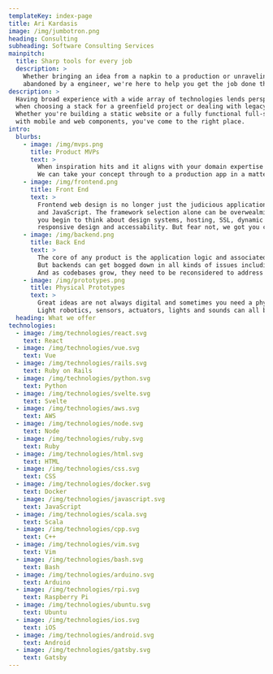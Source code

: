 ```yaml
---
templateKey: index-page
title: Ari Kardasis
image: /img/jumbotron.png
heading: Consulting
subheading: Software Consulting Services
mainpitch:
  title: Sharp tools for every job
  description: >
    Whether bringing an idea from a napkin to a production or unraveling a legacy codebase
    abandoned by a engineer, we're here to help you get the job done the way you want it, pronto! 
description: >
  Having broad experience with a wide array of technologies lends perspective 
  when choosing a stack for a greenfield project or dealing with legacy code.
  Whether you're building a static website or a fully functional full-stack app 
  with mobile and web components, you've come to the right place.
intro:
  blurbs:
    - image: /img/mvps.png
      title: Product MVPs
      text: >
        When inspiration hits and it aligns with your domain expertise and strategic insights, there's no time to waste hiring a team to bring your idea to life. 
        We can take your concept through to a production app in a matter of weeks and give you the chance to assess, iterate and launch before you know it.
    - image: /img/frontend.png
      title: Front End
      text: >
        Frontend web design is no longer just the judicious application of HTML, CSS 
        and JavaScript. The framework selection alone can be overwealming before
        you begin to think about design systems, hosting, SSL, dynamic content, 
        responsive design and accessability. But fear not, we got you covered.
    - image: /img/backend.png
      title: Back End
      text: >
        The core of any product is the application logic and associated database that users and customers interact with.  
        But backends can get bogged down in all kinds of issues including security, performance and infrastructure costs. 
        And as codebases grow, they need to be reconsidered to address the issues of scale that come with your growing business.
    - image: /img/prototypes.png
      title: Physical Prototypes
      text: >
        Great ideas are not always digital and sometimes you need a physical object to acheieve your goals. 
        Light robotics, sensors, actuators, lights and sounds can all be internet connected and ready to create the widget of the future. 
  heading: What we offer
technologies:
  - image: /img/technologies/react.svg
    text: React
  - image: /img/technologies/vue.svg
    text: Vue
  - image: /img/technologies/rails.svg
    text: Ruby on Rails
  - image: /img/technologies/python.svg
    text: Python
  - image: /img/technologies/svelte.svg
    text: Svelte
  - image: /img/technologies/aws.svg
    text: AWS
  - image: /img/technologies/node.svg
    text: Node
  - image: /img/technologies/ruby.svg
    text: Ruby
  - image: /img/technologies/html.svg
    text: HTML
  - image: /img/technologies/css.svg
    text: CSS
  - image: /img/technologies/docker.svg
    text: Docker
  - image: /img/technologies/javascript.svg
    text: JavaScript
  - image: /img/technologies/scala.svg
    text: Scala
  - image: /img/technologies/cpp.svg
    text: C++
  - image: /img/technologies/vim.svg
    text: Vim
  - image: /img/technologies/bash.svg
    text: Bash
  - image: /img/technologies/arduino.svg
    text: Arduino
  - image: /img/technologies/rpi.svg
    text: Raspberry Pi
  - image: /img/technologies/ubuntu.svg
    text: Ubuntu
  - image: /img/technologies/ios.svg
    text: iOS
  - image: /img/technologies/android.svg
    text: Android
  - image: /img/technologies/gatsby.svg
    text: Gatsby
---
```


